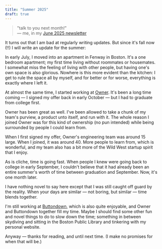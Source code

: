 ```yaml
---
title: "Summer 2025"
draft: true
---
```


> "talk to you next month!"  
> — me, in my [June 2025 newsletter](https://buttondown.com/benborgers/archive/june-2025/)

It turns out that I am bad at regularly writing updates. But since it's fall now (!!) I will write an update for the summer:

In early July, I moved into an apartment in Fenway in Boston. It's a one bedroom apartment; my first time living without roommates or housemates. I somewhat miss the feeling of living with other people, but having one's own space is also glorious. Nowhere is this more evident than the kitchen: I get to rule the space all by myself, and for better or for worse, everything is exactly where I left it.

At almost the same time, I started working at [Owner](https://owner.com). It's been a long time coming — I signed my offer back in early October — but I had to graduate from college first.

Owner has been great as well. I've been allowed to take a chunk of my team's purview, a product unto itself, and run with it. The whole reason I joined Owner was for this kind of ownership (no pun intended) while being surrounded by people I could learn from.

When I first signed my offer, Owner's engineering team was around 15 large. When I joined, it was around 40. More people to learn from, which is wonderful, and my team also has a bit more of the Wild West startup spirit that I enjoy.

As is cliche, time is going fast. When people I knew were going back to college in early September, I couldn't believe that it had already been an entire summer's worth of time between graduation and September. Now, it's one month later.

I have nothing novel to say here except that I was still caught off guard by the reality. When your days are similar — not boring, but similar — time blends together.

I'm still working at [Buttondown](https://buttondown.com), which is also quite enjoyable, and Owner and Buttondown together fill my time. Maybe I should find some other fun and novel things to do to slow down the time; something in between skydiving and sitting in the Boston Public Library and tinkering with my personal website.

Anyway — thanks for reading, and until next time. (I make no promises for when that will be.)